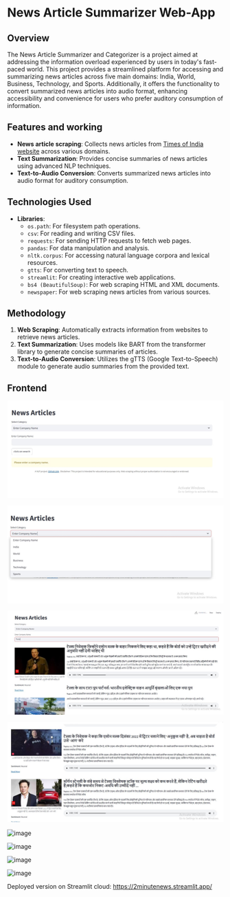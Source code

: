 # News Article Summarizer Web-App

## Overview
The News Article Summarizer and Categorizer is a project aimed at addressing the information overload experienced by users in today's fast-paced world. This project provides a streamlined platform for accessing and summarizing news articles across five main domains: India, World, Business, Technology, and Sports. Additionally, it offers the functionality to convert summarized news articles into audio format, enhancing accessibility and convenience for users who prefer auditory consumption of information.

## Features and working
- **News article scraping**: Collects news articles from [Times of India website](https://timesofindia.indiatimes.com/) across various domains.
- **Text Summarization**: Provides concise summaries of news articles using advanced NLP techniques.
- **Text-to-Audio Conversion**: Converts summarized news articles into audio format for auditory consumption.

## Technologies Used
- **Libraries**:
  - `os.path`: For filesystem path operations.
  - `csv`: For reading and writing CSV files.
  - `requests`: For sending HTTP requests to fetch web pages.
  - `pandas`: For data manipulation and analysis.
  - `nltk.corpus`: For accessing natural language corpora and lexical resources.
  - `gtts`: For converting text to speech.
  - `streamlit`: For creating interactive web applications.
  - `bs4 (BeautifulSoup)`: For web scraping HTML and XML documents.
  - `newspaper`: For web scraping news articles from various sources.


## Methodology
1. **Web Scraping**: Automatically extracts information from websites to retrieve news articles.
2. **Text Summarization**: Uses models like BART from the transformer library to generate concise summaries of articles.
3. **Text-to-Audio Conversion**: Utilizes the gTTS (Google Text-to-Speech) module to generate audio summaries from the provided text.

## Frontend
![image](https://github.com/yashotari/News-Articles-Summarizer-App/blob/main/1.JPG)

![image](https://github.com/yashotari/News-Articles-Summarizer-App/blob/main/2.JPG)

![image](https://github.com/yashotari/News-Articles-Summarizer-App/blob/main/3.JPG)

![image](https://github.com/yashotari/News-Articles-Summarizer-App/blob/main/4.JPG)

![image](https://github.com/akanksha1131/News-Articles-Summarizer-App/assets/115597711/52cfd4c6-4aaf-4c7c-9fb6-22a052fd414b)

![image](https://github.com/akanksha1131/News-Articles-Summarizer-App/assets/115597711/dacaf544-d657-45eb-9526-bc474abd8577)

![image](https://github.com/akanksha1131/News-Articles-Summarizer-App/assets/115597711/83fc9c47-2d64-4c00-9733-734d34719b68)

![image](https://github.com/akanksha1131/News-Articles-Summarizer-App/assets/115597711/0009eb89-2b86-4a34-91de-382e32bd69cc)



Deployed version on Streamlit cloud: https://2minutenews.streamlit.app/

